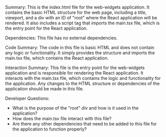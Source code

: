 Summary:
This is the index.html file for the web-widgets application. It contains the basic HTML structure for the web page, including a title, viewport, and a div with an ID of "root" where the React application will be rendered. It also includes a script tag that imports the main.tsx file, which is the entry point for the React application.

Dependencies:
This file has no external dependencies.

Code Summary:
The code in this file is basic HTML and does not contain any logic or functionality. It simply provides the structure and imports the main.tsx file, which contains the React application.

Interaction Summary:
This file is the entry point for the web-widgets application and is responsible for rendering the React application. It interacts with the main.tsx file, which contains the logic and functionality for the application. Any changes to the HTML structure or dependencies of the application should be made in this file.

Developer Questions:
- What is the purpose of the "root" div and how is it used in the application?
- How does the main.tsx file interact with this file?
- Are there any other dependencies that need to be added to this file for the application to function properly?